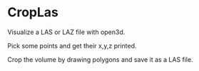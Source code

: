 # CropLas
Visualize a LAS or LAZ file with open3d.

Pick some points and get their x,y,z printed.

Crop the volume by drawing polygons and save it as a LAS file.
